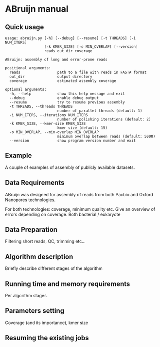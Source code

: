 ABruijn manual
==============

Quick usage
-----------

    usage: abruijn.py [-h] [--debug] [--resume] [-t THREADS] [-i NUM_ITERS]
                      [-k KMER_SIZE] [-o MIN_OVERLAP] [--version]
                      reads out_dir coverage
    
    ABruijn: assembly of long and error-prone reads
    
    positional arguments:
      reads                 path to a file with reads in FASTA format
      out_dir               output directory
      coverage              estimated assembly coverage
    
    optional arguments:
      -h, --help            show this help message and exit
      --debug               enable debug output
      --resume              try to resume previous assembly
      -t THREADS, --threads THREADS
                            number of parallel threads (default: 1)
      -i NUM_ITERS, --iterations NUM_ITERS
                            number of polishing iterations (default: 2)
      -k KMER_SIZE, --kmer-size KMER_SIZE
                            kmer size (default: 15)
      -o MIN_OVERLAP, --min-overlap MIN_OVERLAP
                            minimum overlap between reads (default: 5000)
      --version             show program version number and exit


Example
-------

A couple of examples of assembly of publicly available datasets.

Data Requirements
-----------------

ABruijn was designed for assembly of reads from both Pacbio and 
Oxford Nanopores technologies.

For both technologies: coverage, minimum quality etc. Give an overview of errors
depending on coverage. Both bacterial / eukaryote

Data Preparation
----------------

Filtering short reads, QC, trimming etc...


Algorithm description
---------------------

Briefly describe different stages of the algorithm


Running time and memory requirements
------------------------------------

Per algorithm stages

Parameters setting
------------------

Coverage (and its importance), kmer size


Resuming the existing jobs
--------------------------
